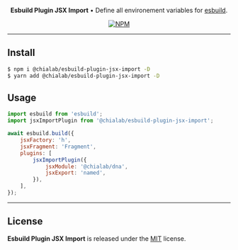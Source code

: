 <p align="center">
    <strong>Esbuild Plugin JSX Import</strong> • Define all environement variables for <a href="https://esbuild.github.io/">esbuild</a>.
</p>

<p align="center">
    <a href="https://www.npmjs.com/package/@chialab/esbuild-plugin-jsx-import"><img alt="NPM" src="https://img.shields.io/npm/v/@chialab/esbuild-plugin-jsx-import.svg?style=flat-square"></a>
</p>

---

## Install

```sh
$ npm i @chialab/esbuild-plugin-jsx-import -D
$ yarn add @chialab/esbuild-plugin-jsx-import -D
```

## Usage

```js
import esbuild from 'esbuild';
import jsxImportPlugin from '@chialab/esbuild-plugin-jsx-import';

await esbuild.build({
    jsxFactory: 'h',
    jsxFragment: 'Fragment',
    plugins: [
        jsxImportPlugin({
            jsxModule: '@chialab/dna',
            jsxExport: 'named',
        }),
    ],
});
```

---

## License

**Esbuild Plugin JSX Import** is released under the [MIT](https://github.com/chialab/rna/blob/main/packages/esbuild-plugin-jsx-import/LICENSE) license.
